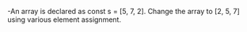 -An array is declared as const s = [5, 7, 2]. Change the array to [2, 5, 7] using various element assignment.